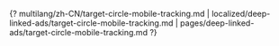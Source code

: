 {? multilang/zh-CN/target-circle-mobile-tracking.md | localized/deep-linked-ads/target-circle-mobile-tracking.md | pages/deep-linked-ads/target-circle-mobile-tracking.md ?}
